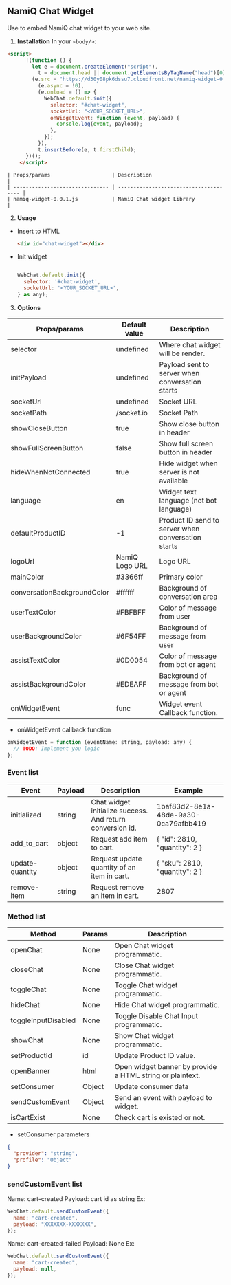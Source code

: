 ## NamiQ Chat Widget

Use to embed NamiQ chat widget to your web site.

1. **Installation**
In your `<body/>`:

```html
<script>
      !(function () {
        let e = document.createElement("script"),
          t = document.head || document.getElementsByTagName("head")[0];
        (e.src = "https://d30y08pk6dssu7.cloudfront.net/namiq-widget-0.0.1.js"),
          (e.async = !0),
          (e.onload = () => {
            WebChat.default.init({
              selector: "#chat-widget",
              socketUrl: "<YOUR_SOCKET_URL>",
              onWidgetEvent: function (event, payload) {
                console.log(event, payload);
              },
            });
          }),
          t.insertBefore(e, t.firstChild);
      })();
    </script>        
```

    | Props/params                    | Description                            |
    | ------------------------------- | -------------------------------------- |
    | namiq-widget-0.0.1.js           | NamiQ Chat widget Library              |

2. **Usage**

- Insert to HTML

  ```html
  <div id="chat-widget"></div>
  ```

- Init widget

  ```javascript

  WebChat.default.init({
    selector: '#chat-widget',
    socketUrl: '<YOUR_SOCKET_URL>',
  } as any);

  ```

3. **Options**

| Props/params                | Default value  | Description                                        |
| --------------------------- | -------------- | -------------------------------------------------- |
| selector                    | undefined      | Where chat widget will be render.                  |
| initPayload                 | undefined      | Payload sent to server when conversation starts    |
| socketUrl                   | undefined      | Socket URL                                         |
| socketPath                  | /socket.io     | Socket Path                                        |
| showCloseButton             | true           | Show close button in header                        |
| showFullScreenButton        | false          | Show full screen button in header                  |
| hideWhenNotConnected        | true           | Hide widget when server is not available           |
| language                    | en             | Widget text language (not bot language)            |
| defaultProductID            | -1             | Product ID send to server when conversation starts |
| logoUrl                     | NamiQ Logo URL | Logo URL                                           |
| mainColor                   | #3366ff        | Primary color                                      |
| conversationBackgroundColor | #ffffff        | Background of conversation area                    |
| userTextColor               | #FBFBFF        | Color of message from user                         |
| userBackgroundColor         | #6F54FF        | Background of message from user                    |
| assistTextColor             | #0D0054        | Color of message from bot or agent                 |
| assistBackgroundColor       | #EDEAFF        | Background of message from bot or agent            |
| onWidgetEvent               | func           | Widget event Callback function.                    |

- onWidgetEvent callback function

```javascript
onWidgetEvent = function (eventName: string, payload: any) {
  // TODO: Implement you logic
};
```

### Event list

| Event             | Payload | Description                                               | Example                              |
| ----------------- | ------- | --------------------------------------------------------- | ------------------------------------ |
| initialized       | string  | Chat widget initialize success. And return conversion id. | 1baf83d2-8e1a-48de-9a30-0ca79afbb419 |
| add_to_cart       | object  | Request add item to cart.                                 | { "id": 2810, "quantity": 2 }        |
| update-quantity   | object  | Request update quantity of an item in cart.               | { "sku": 2810, "quantity": 2 }       |
| remove-item       | string  | Request remove an item in cart.                           | 2807                                 |

### Method list

| Method              | Params | Description                                               |
| ------------------- | ------ | --------------------------------------------------------- |
| openChat            | None   | Open Chat widget programmatic.                            |
| closeChat           | None   | Close Chat widget programmatic.                           |
| toggleChat          | None   | Toggle Chat widget programmatic.                          |
| hideChat            | None   | Hide Chat widget programmatic.                            |
| toggleInputDisabled | None   | Toggle Disable Chat Input programmatic.                   |
| showChat            | None   | Show Chat widget programmatic.                            |
| setProductId        | id     | Update Product ID value.                                  |
| openBanner          | html   | Open widget banner by provide a HTML string or plaintext. |
| setConsumer         | Object | Update consumer data                                      |
| sendCustomEvent     | Object | Send an event with payload to widget.                     |
| isCartExist         | None   | Check cart is existed or not.                             |

- setConsumer parameters

```json
{
  "provider": "string",
  "profile": "Object"
}
```

### sendCustomEvent list

Name: cart-created
Payload: cart id as string
Ex:

```js
WebChat.default.sendCustomEvent({
  name: "cart-created",
  payload: "XXXXXXX-XXXXXXX",
});
```

Name: cart-created-failed
Payload: None
Ex:

```js
WebChat.default.sendCustomEvent({
  name: "cart-created",
  payload: null,
});
```
